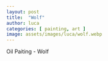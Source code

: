 ```yaml
---
layout: post
title:  "Wolf"
author: luca
categories: [ painting, art ]
image: assets/images/luca/wolf.webp
---
```

Oil Paiting - Wolf


